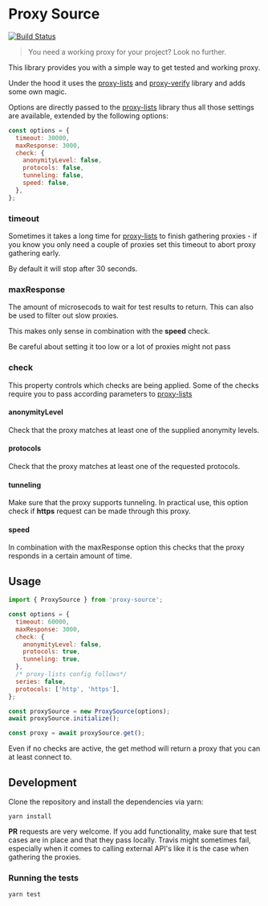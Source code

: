# Proxy Source
[![Build Status](https://travis-ci.org/stylesuxx/proxy-source.svg?branch=master)](https://travis-ci.org/stylesuxx/proxy-source)

> You need a working proxy for your project? Look no further.

This library provides you with a simple way to get tested and working proxy.

Under the hood it uses the [proxy-lists](https://github.com/chill117/proxy-lists) and [proxy-verify]() library and adds some own magic.

Options are directly passed to the [proxy-lists](https://github.com/chill117/proxy-lists) library thus all those settings are available, extended by the following options:

```js
const options = {
  timeout: 30000,
  maxResponse: 3000,
  check: {
    anonymityLevel: false,
    protocols: false,
    tunneling: false,
    speed: false,
  },
};
```

### timeout
Sometimes it takes a long time for [proxy-lists](https://github.com/chill117/proxy-lists) to finish gathering proxies - if you know you only need a couple of proxies set this timeout to abort proxy gathering early.

By default it will stop after 30 seconds.

### maxResponse
The amount of microsecods to wait for test results to return. This can also be used to filter out slow proxies.

This makes only sense in combination with the **speed** check.

Be careful about setting it too low or a lot of proxies might not pass

### check
This property controls which checks are being applied. Some of the checks require you to pass according parameters to [proxy-lists](https://github.com/chill117/proxy-lists)

#### anonymityLevel
Check that the proxy matches at least one of the supplied anonymity levels.

#### protocols
Check that the proxy matches at least one of the requested protocols.

#### tunneling
Make sure that the proxy supports tunneling. In practical use, this option check if **https** request can be made through this proxy.

#### speed
In combination with the maxResponse option this checks that the proxy responds in a certain amount of time.

## Usage
```js
import { ProxySource } from 'proxy-source';

const options = {
  timeout: 60000,
  maxResponse: 3000,
  check: {
    anonymityLevel: false,
    protocols: true,
    tunneling: true,
  },
  /* proxy-lists config follows*/
  series: false,
  protocols: ['http', 'https'],
};

const proxySource = new ProxySource(options);
await proxySource.initialize();

const proxy = await proxySource.get();
```

Even if no checks are active, the get method will return a proxy that you can at least connect to.

## Development
Clone the repository and install the dependencies via yarn:

    yarn install

**PR** requests are very welcome. If you add functionality, make sure that test cases are in place and that they pass locally. Travis might sometimes fail, especially when it comes to calling external API's like it is the case when gathering the proxies.

### Running the tests

    yarn test
